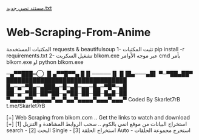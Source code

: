 [مستند نصي جديد.txt](https://github.com/Skarlet7rB/Web-Scraping-From-Anime/files/9469895/default.txt)
# Web-Scraping-From-Anime


المكتبات المستخدمة requests & beautifulsoup
1- تثبت المكتبات pip install -r requirements.txt
2- تشغيل السكربت blkom.exe عبر موجه الأوامر cmd بأمر blkom.exe او python blkom.exe


─▄▀▀███═◯
▐▌▄▀▀█▀▀▄
█▐▌─────▐▌
█▐█▄───▄█▌
▀─▀██▄██▀
████████████████████████████████
█▄─▄─▀█▄─▄███▄─█─▄█─▄▄─█▄─▀█▀─▄█
██─▄─▀██─██▀██─▄▀██─██─██─█▄█─██
▀▄▄▄▄▀▀▄▄▄▄▄▀▄▄▀▄▄▀▄▄▄▄▀▄▄▄▀▄▄▄▀
Coded By Skarlet7rB
t.me/Skarlet7rB

[+] Web Scraping from blkom.com .. Get the links to watch and download [+] استخراج البيانات من موقع انمي بالكوم .. سحب الروابط المشاهدة و التنزيل
[1] search - البحث 
[2] Single - استخراج الحلقة
[3] Auto - استخرج مجموعة الحلقات

